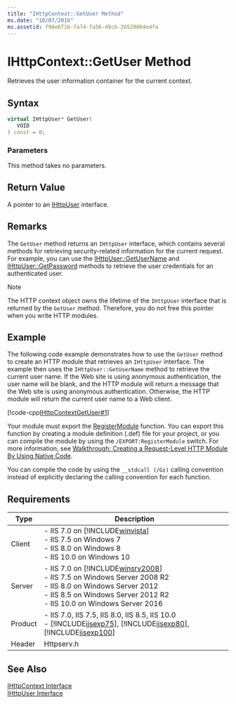 ```yaml
---
title: "IHttpContext::GetUser Method"
ms.date: "10/07/2016"
ms.assetid: f98e6f16-fa74-fa56-d9cb-26529064e4fa
---
```

# IHttpContext::GetUser Method
Retrieves the user information container for the current context.  
  
## Syntax  
  
```cpp  
virtual IHttpUser* GetUser(  
   VOID  
) const = 0;  
```  
  
### Parameters  
 This method takes no parameters.  
  
## Return Value  
 A pointer to an [IHttpUser](../../web-development-reference/native-code-api-reference/ihttpuser-interface.md) interface.  
  
## Remarks  
 The `GetUser` method returns an `IHttpUser` interface, which contains several methods for retrieving security-related information for the current request. For example, you can use the [IHttpUser::GetUserName](../../web-development-reference/native-code-api-reference/ihttpuser-getusername-method.md) and [IHttpUser::GetPassword](../../web-development-reference/native-code-api-reference/ihttpuser-getpassword-method.md) methods to retrieve the user credentials for an authenticated user.  
  
> [!NOTE]
>  The HTTP context object owns the lifetime of the `IHttpUser` interface that is returned by the `GetUser` method. Therefore, you do not free this pointer when you write HTTP modules.  
  
## Example  
 The following code example demonstrates how to use the `GetUser` method to create an HTTP module that retrieves an `IHttpUser` interface. The example then uses the `IHttpUser::GetUserName` method to retrieve the current user name. If the Web site is using anonymous authentication, the user name will be blank, and the HTTP module will return a message that the Web site is using anonymous authentication. Otherwise, the HTTP module will return the current user name to a Web client.  
  
 [!code-cpp[IHttpContextGetUser#1](../../../samples/snippets/cpp/VS_Snippets_IIS/IIS7/IHttpContextGetUser/cpp/IHttpContextGetUser.cpp#1)]  
  
 Your module must export the [RegisterModule](../../web-development-reference/native-code-api-reference/pfn-registermodule-function.md) function. You can export this function by creating a module definition (.def) file for your project, or you can compile the module by using the `/EXPORT:RegisterModule` switch. For more information, see [Walkthrough: Creating a Request-Level HTTP Module By Using Native Code](../../web-development-reference/native-code-development-overview/walkthrough-creating-a-request-level-http-module-by-using-native-code.md).  
  
 You can compile the code by using the `__stdcall (/Gz)` calling convention instead of explicitly declaring the calling convention for each function.  
  
## Requirements  
  
|Type|Description|  
|----------|-----------------|  
|Client|-   IIS 7.0 on [!INCLUDE[winvista](../../wmi-provider/includes/winvista-md.md)]<br />-   IIS 7.5 on Windows 7<br />-   IIS 8.0 on Windows 8<br />-   IIS 10.0 on Windows 10|  
|Server|-   IIS 7.0 on [!INCLUDE[winsrv2008](../../wmi-provider/includes/winsrv2008-md.md)]<br />-   IIS 7.5 on Windows Server 2008 R2<br />-   IIS 8.0 on Windows Server 2012<br />-   IIS 8.5 on Windows Server 2012 R2<br />-   IIS 10.0 on Windows Server 2016|  
|Product|-   IIS 7.0, IIS 7.5, IIS 8.0, IIS 8.5, IIS 10.0<br />-   [!INCLUDE[iisexp75](../../web-development-reference/native-code-api-reference/includes/iisexp75-md.md)], [!INCLUDE[iisexp80](../../web-development-reference/native-code-api-reference/includes/iisexp80-md.md)], [!INCLUDE[iisexp100](../../web-development-reference/native-code-api-reference/includes/iisexp100-md.md)]|  
|Header|Httpserv.h|  
  
## See Also  
 [IHttpContext Interface](../../web-development-reference/native-code-api-reference/ihttpcontext-interface.md)   
 [IHttpUser Interface](../../web-development-reference/native-code-api-reference/ihttpuser-interface.md)
